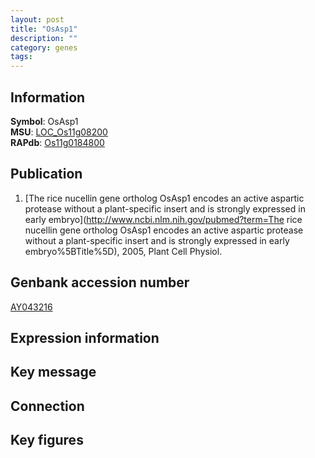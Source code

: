 ```yaml
---
layout: post
title: "OsAsp1"
description: ""
category: genes
tags: 
---
```


## Information
__Symbol__: OsAsp1  
__MSU__: [LOC_Os11g08200](http://rice.plantbiology.msu.edu/cgi-bin/ORF_infopage.cgi?orf=LOC_Os11g08200)  
__RAPdb__: [Os11g0184800](http://rapdb.dna.affrc.go.jp/viewer/gbrowse_details/irgsp1?name=Os11g0184800)  

## Publication
1. [The rice nucellin gene ortholog OsAsp1 encodes an active aspartic protease without a plant-specific insert and is strongly expressed in early embryo](http://www.ncbi.nlm.nih.gov/pubmed?term=The rice nucellin gene ortholog OsAsp1 encodes an active aspartic protease without a plant-specific insert and is strongly expressed in early embryo%5BTitle%5D), 2005, Plant Cell Physiol.

## Genbank accession number
[AY043216](http://www.ncbi.nlm.nih.gov/nuccore/AY043216)  

## Expression information

## Key message

## Connection

## Key figures


